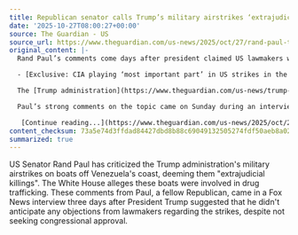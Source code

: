 ```yaml
---
title: Republican senator calls Trump’s military airstrikes ‘extrajudicial killings’
date: '2025-10-27T08:00:27+00:00'
source: The Guardian - US
source_url: https://www.theguardian.com/us-news/2025/oct/27/rand-paul-trump-military-airstrikes-venezuela
original_content: |-
  Rand Paul’s comments come days after president claimed US lawmakers wouldn’t take issue with Venezuelan strikes

  - [Exclusive: CIA playing ‘most important part’ in US strikes in the Caribbean, sources say](https://www.theguardian.com/us-news/2025/oct/21/us-strikes-caribbean-cia-role)

  The [Trump administration](https://www.theguardian.com/us-news/trump-administration)’s military [airstrikes](https://www.theguardian.com/us-news/2025/oct/25/trump-venezuela-strikes-regime-change) against boats off Venezuela’s coast that the White House claims were being used for drug trafficking are “extrajudicial killings”, said [Rand Paul](https://www.theguardian.com/us-news/rand-paul), the president’s fellow Republican and US senator from Kentucky.

  Paul’s strong comments on the topic came on Sunday during an interview on Republican-friendly Fox News, three days after [Donald Trump](https://www.theguardian.com/us-news/donaldtrump) publicly claimed he “can’t imagine” federal lawmakers would have “any problem” with the strikes when asked about seeking congressional approval for them.

   [Continue reading...](https://www.theguardian.com/us-news/2025/oct/27/rand-paul-trump-military-airstrikes-venezuela)
content_checksum: 73a5e74d3ffdad84427dbd8b88c69049132505274fdf50aeb8a02661a6ced4b6
summarized: true
---
```


US Senator Rand Paul has criticized the Trump administration's military airstrikes on boats off Venezuela's coast, deeming them "extrajudicial killings". The White House alleges these boats were involved in drug trafficking. These comments from Paul, a fellow Republican, came in a Fox News interview three days after President Trump suggested that he didn't anticipate any objections from lawmakers regarding the strikes, despite not seeking congressional approval.